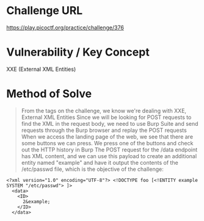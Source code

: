 # Challenge URL
https://play.picoctf.org/practice/challenge/376
# Vulnerability / Key Concept
XXE (External XML Entities)
# Method of Solve
> From the tags on the challenge, we know we're dealing with XXE, External XML Entities
> Since we will be looking for POST requests to find the XML in the request body, we need to use Burp Suite and send requests through the Burp browser and replay the POST requests
> When we access the landing page of the web, we see that there are some buttons we can press. We press one of the buttons and check out the HTTP history in Burp
> The POST request for the /data endpoint has XML content, and we can use this payload to create an additional entity named "example" and have it output the contents of the /etc/passwd file, which is the objective of the challenge:
```
<?xml version="1.0" encoding="UTF-8"?> <!DOCTYPE foo [<!ENTITY example SYSTEM "/etc/passwd"> ]>
  <data>
    <ID>
      2&example;
    </ID>
  </data>
```
